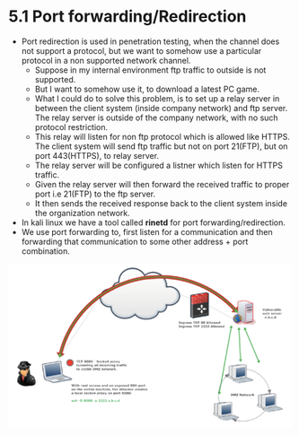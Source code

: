 # 5.1 Port forwarding/Redirection

* Port redirection is used in penetration testing, when the channel does not support a protocol, but we want to somehow use a particular protocol in a non supported network channel.
  * Suppose in my internal environment ftp traffic to outside is not supported.
  * But I want to somehow use it, to download a latest PC game.
  * What I could do to solve this problem, is to set up a relay server in between the client system \(inside company network\) and ftp server. The relay server is outside of the company network, with no such protocol restriction.
  * This relay will listen for non ftp protocol  which is allowed like HTTPS. The client system will send ftp traffic but not on port 21\(FTP\), but on port 443\(HTTPS\), to relay server.
  * The relay server will be configured a listner which listen for HTTPS traffic.
  * Given the relay server will then forward the received traffic to proper port i.e 21\(FTP\) to the ftp server.
  * It then sends the received response back to the client system inside the organization network.
* In kali linux we have a tool called **rinetd** for port forwarding/redirection.
* We use port forwarding to, first listen for a communication and then forwarding that communication to some other address + port combination.

![](../.gitbook/assets/image%20%2823%29.png)

